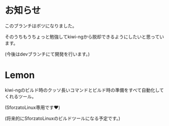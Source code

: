 # お知らせ

このブランチはボツになりました。

そのうちもうちょっと勉強してkiwi-ngから脱却できるようにしたいと思っています。

(今後はdevブランチにて開発を行います。)

# Lemon

kiwi-ngのビルド時のクッソ長いコマンドとビルド時の準備をすべて自動化してくれるツール。

(SforzatoLinux専用です❤)

(将来的にSforzatoLinuxのビルドツールになる予定です。)
